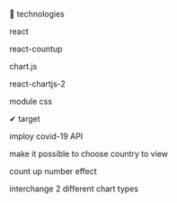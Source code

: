 
🤷‍
technologies

react

react-countup

chart.js

react-chartjs-2

module css

✔
target

imploy covid-19 API

make it possible to choose country to view

count up number effect

interchange 2 different chart types
